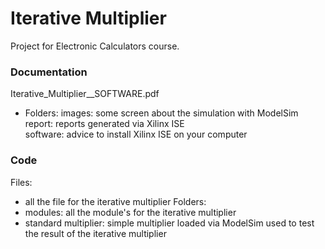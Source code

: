 # Iterative Multiplier

Project for Electronic Calculators course.

### Documentation

Iterative_Multiplier__SOFTWARE.pdf
- Folders:
  images: some screen about the simulation with ModelSim
  report: reports generated via Xilinx ISE  
  software: advice to install Xilinx ISE on your computer


### Code

Files:
  - all the file for the iterative multiplier
Folders:
  - modules: all the module's for the iterative multiplier
  - standard multiplier: simple multiplier loaded via ModelSim used to test the result of the iterative multiplier
